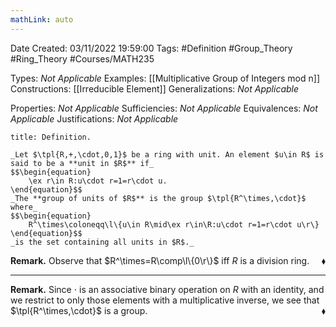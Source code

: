```yaml
---
mathLink: auto
---
```


<div class="topSpace"></div>

Date Created: 03/11/2022 19:59:00
Tags: #Definition #Group_Theory #Ring_Theory #Courses/MATH235

Types: _Not Applicable_
Examples: [[Multiplicative Group of Integers mod n]]
Constructions: [[Irreducible Element]]
Generalizations: _Not Applicable_

Properties: _Not Applicable_
Sufficiencies: _Not Applicable_
Equivalences: _Not Applicable_
Justifications: _Not Applicable_

``` ad-Definition
title: Definition.

_Let $\tpl{R,+,\cdot,0,1}$ be a ring with unit. An element $u\in R$ is said to be a **unit in $R$** if_
$$\begin{equation}
    \ex r\in R:u\cdot r=1=r\cdot u.
\end{equation}$$
_The **group of units of $R$** is the group $\tpl{R^\times,\cdot}$ where_
$$\begin{equation}
    R^\times\coloneqq\l\{u\in R\mid\ex r\in\R:u\cdot r=1=r\cdot u\r\}
\end{equation}$$
_is the set containing all units in $R$._

```

**Remark.** Observe that $R^\times=R\comp\l\{0\r\}$ iff $R$ is a division ring.<span style="float:right;">$\blacklozenge$</span>

---

**Remark.** Since $\cdot$ is an associative binary operation on $R$ with an identity, and we restrict to only those elements with a multiplicative inverse, we see that $\tpl{R^\times,\cdot}$ is a group.<span style="float:right;">$\blacklozenge$</span>
